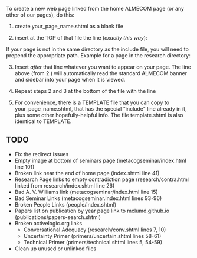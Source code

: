 To create a new web page linked from the home ALMECOM page
(or any other of our pages), do this:

1. create your_page_name.shtml as a blank file

2. insert at the TOP of that file the line (*exactly this way*):

<!--#include virtual="include.shtml"-->

If your page is not in the same directory as the include file, you will need to prepend the appropriate path. 
Example for a page in the research directory:
<!--#include virtual="../include.shtml"-->


3. Insert *after* that line whatever you want to appear on your
page.  The line above (from 2.) will automatically read the
standard ALMECOM banner and sidebar into your page when it is
viewed.

4. Repeat steps 2 and 3 at the bottom of the file with the line 
<!--#include virtual="footer.shtml"-->

5. For convenience, there is a TEMPLATE file that you can copy
to your_page_name.shtml, that has the special "include" line
already in it, plus some other hopefully-helpful info.  The
file template.shtml is also identical to TEMPLATE.


TODO
---
* Fix the redirect issues
* Empty image at bottom of seminars page (metacogseminar/index.html line 101)
* Broken link near the end of home page (index.shtml line 41)
* Research Page links to empty contradiction page (research/contra.html linked from research/index.shtml line 26)
* Bad A. V. Williams link (metacogseminar/index.html line 15)
* Bad Seminar Links (metacogseminar.index.html lines 93-96)
* Broken People Links (people/index.shtml)
* Papers list on publication by year page link to mclumd.github.io (publications/papers-search.shtml)
* Broken activelogic.org links
    * Conversational Adequacy (research/conv.shtml lines 7, 10)
    * Uncertainty Primer (primers/uncertain.shtml lines 58-61)
    * Technical Primer (primers/technical.shtml lines 5, 54-59)
* Clean up unused or unlinked files
